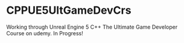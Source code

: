 # CPPUE5UltGameDevCrs
Working through Unreal Engine 5 C++ The Ultimate Game Developer Course on udemy. In Progress! 
